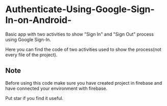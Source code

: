 # Authenticate-Using-Google-Sign-In-on-Android-
Basic app with two activities to show "Sign In" and "Sign Out" process using Google Sign-In. 

Here you can find the code of two activities used to show the process(not every file of the project). 

## Note
Before using this code make sure you have created project in firebase and have connected your environment with firebase.

Put star if you find it useful.

